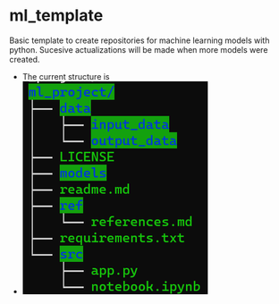 # ml_template
Basic template to create repositories for machine learning models with python. Sucesive actualizations will be made when more models were created.
- The current structure is
- ![image](./{{cookiecutter.repository_name}}/img/tree.png)
